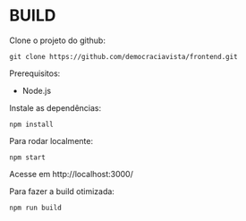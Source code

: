 # BUILD


Clone o projeto do github:

    git clone https://github.com/democraciavista/frontend.git

Prerequisitos:
* Node.js

Instale as dependências:

    npm install

Para rodar localmente:

    npm start
Acesse em http://localhost:3000/

Para fazer a build otimizada:

    npm run build
